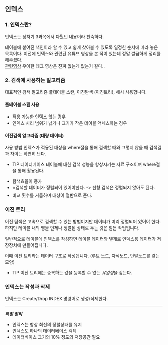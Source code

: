 ## 인덱스

### 1. 인덱스란?
인덱스는 정처기 3과목에서 다뤘던 내용이라 친숙하다.

테이블에 붙여진 색인이라 할 수 있고 쉽게 찾아볼 수 있도록 일정한 순서에 따라 놓은 목록이다.
이전에 인덱스와 관련된 유튜브 영상을 본 적이 있는데 정말 깔끔하게 정리를 해주셨다.\
[관련영상](https://www.youtube.com/watch?v=edpYzFgHbqs&t=897s) 우아한 테크 영상은 진짜 없는게 없는거 같다..

### 2. 검색에 사용하는 알고리즘
대표적인 검색 알고리즘 풀테이블 스캔, 이진탐색 (이진트리), 해시 사용합니다.

#### 풀테이블 스캔 사용
- 적용 가능한 인덱스 없는 경우
- 인덱스 처리 범위가 넗거나 크기가 작은 테이블 액세스하는 경우


#### 이진검색 알고리즘 (대량 데이터)
사용 방법 인덱스가 적용된 대상을 where절을 통해 검색할 때와 그렇지 않을 때 검색결과 차이는 확연히 난다.
* TIP 데이터베이스 테이블에 대한 검색 성능을 향상시키는 자료 구조이며 where절을 통해 활용된다.

- 탐색효율이 증가
- ⭐검색할 데이터가 정렬되어 있어야한다. -> 선형 검색은 정렬되지 않아도 된다.
- 비교 횟수를 거듭하며 대상이 절반으로 준다.

### 이진 트리
이진 탐색은 고속으로 검색할 수 있는 방법이지만 데이터가 미리 정렬되어 있어야 한다.
하지만 테이블 내의 행을 언제나 정렬된 상태로 두는 것은 힘든 작업입니다.

일반적으로 테이블에 인덱스를 작성하면 테이블 데이터와 별개로 인덱스용 데이터가 저장장치에 만들어집니다.

이때 이진 트리라는 데이터 구조로 작성됩니다. (루트 노드, 자식노드, 단말노드를 갖는 모양)

* TIP 이진 트리에는 중복하는 값을 등록할 수 없는 *유일성*을 갖는다.


### 인덱스는 작성과 삭제
인덱스는 Create/Drop INDEX 명령어로 생성/삭제한다.

------------

***특징 정리***
- 인덱스는 항상 최신의 정렬상태를 유지
- 인덱스도 하나의 데이터베이스 객체
- 데이터베이스 크기의 10% 정도의 저장공간 필요